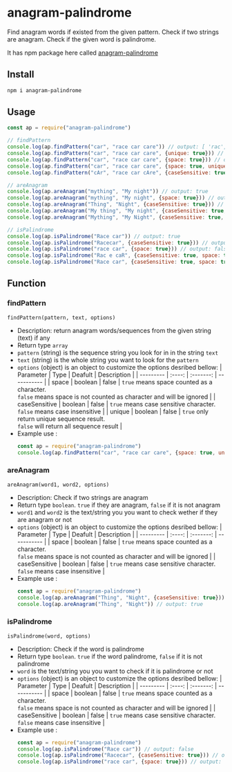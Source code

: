 # anagram-palindrome

Find anagram words if existed from the given pattern. Check if two strings are anagram. Check if the given word is palindrome.

It has npm package here called [anagram-palindrome](https://www.npmjs.com/package/anagram-palindrome)

## Install
```sh
npm i anagram-palindrome
```

## Usage
```javascript
const ap = require("anagram-palindrome")

// findPattern
console.log(ap.findPattern("car", "race car care")) // output: [ 'rac', 'car', 'arc', 'rca', 'car' ]
console.log(ap.findPattern("car", "race car care", {unique: true})) // output: [ 'rac', 'car', 'arc', 'rca' ]
console.log(ap.findPattern("car", "race car care", {space: true})) // output: [ 'rac', 'car', 'car' ]
console.log(ap.findPattern("car", "race car care", {space: true, unique: true})) // output: [ 'rac', 'car' ]
console.log(ap.findPattern("cAr", "race car cAre", {caseSensitive: true})) // output: [ 'rcA', 'cAr' ]

// areAnagram
console.log(ap.areAnagram("mything", "My night")) // output: true
console.log(ap.areAnagram("mything", "My night", {space: true})) // output: false
console.log(ap.areAnagram("Thing", "Night", {caseSensitive: true})) // output: false
console.log(ap.areAnagram("My thing", "My night", {caseSensitive: true, space: true})) // output: true
console.log(ap.areAnagram("Mything", "My Night", {caseSensitive: true, space: true})) // output: false

// isPalindrome
console.log(ap.isPalindrome("Race car")) // output: true
console.log(ap.isPalindrome("Racecar", {caseSensitive: true})) // output: false
console.log(ap.isPalindrome("race car", {space: true})) // output: false
console.log(ap.isPalindrome("Rac e caR", {caseSensitive: true, space: true})) // output: true
console.log(ap.isPalindrome("Race car", {caseSensitive: true, space: true})) // output: false
```

## Function
### findPattern
```findPattern(pattern, text, options)```
- Description: return anagram words/sequences from the given string (text) if any
- Return type `array`
- `pattern` (string) is the sequence string you look for in in the string `text`
- `text` (string) is the whole string you want to look for the `pattern`
- `options` (object) is an object to customize the options desribed bellow:
  | Parameter | Type | Deafult | Description |
  | --------- | :----: | :-------: | ----------- |
  | space | boolean | false | `true` means space counted as a character.<br> `false` means space is not counted as character and will be ignored |
  | caseSensitive | boolean | false | `true` means case sensitive character.<br> `false` means case insensitive |
  | unique | boolean | false | `true` only return unique sequence result.<br> `false` will return all sequence result |
- Example use :
    ```javascript
    const ap = require("anagram-palindrome")
    console.log(ap.findPattern("car", "race car care", {space: true, unique: true})) // output: [ 'rac', 'car' ]
    ```

### areAnagram
```areAnagram(word1, word2, options)```
- Description: Check if two strings are anagram
- Return type `boolean`. `true` if they are anagram, `false` if it is not anagram
- `word1` and `word2` is the text/string you you want to check wether if they are anagram or not
- `options` (object) is an object to customize the options desribed bellow:
  | Parameter | Type | Deafult | Description |
  | --------- | :----: | :-------: | ----------- |
  | space | boolean | false | `true` means space counted as a character.<br> `false` means space is not counted as character and will be ignored |
  | caseSensitive | boolean | false | `true` means case sensitive character.<br> `false` means case insensitive |
- Example use :
    ```javascript
    const ap = require("anagram-palindrome")
    console.log(ap.areAnagram("Thing", "Night", {caseSensitive: true})) // output: false
    console.log(ap.areAnagram("Thing", "Night")) // output: true
    ```

### isPalindrome
```isPalindrome(word, options)```
- Description: Check if the word is palindrome
- Return type `boolean`. `true` if the word palindrome, `false` if it is not palindrome
- `word` is the text/string you you want to check if it is palindrome or not
- `options` (object) is an object to customize the options desribed bellow:
  | Parameter | Type | Deafult | Description |
  | --------- | :----: | :-------: | ----------- |
  | space | boolean | false | `true` means space counted as a character.<br> `false` means space is not counted as character and will be ignored |
  | caseSensitive | boolean | false | `true` means case sensitive character.<br> `false` means case insensitive |
- Example use :
    ```javascript
    const ap = require("anagram-palindrome")
    console.log(ap.isPalindrome("Race car")) // output: false
    console.log(ap.isPalindrome("Racecar", {caseSensitive: true})) // output: false
    console.log(ap.isPalindrome("race car", {space: true})) // output: false
    ```
